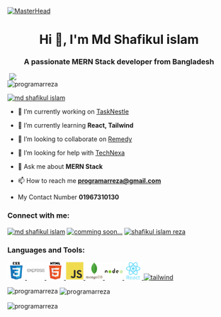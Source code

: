 [![MasterHead](https://i.postimg.cc/sXrNkY9k/cover-reza22-1.jpg)](https://rishavchanda.io)
<h1 align="center">Hi 👋, I'm Md Shafikul islam</h1>
<h3 align="center">A passionate MERN Stack developer from Bangladesh</h3>

<img align="right" width="500" src="https://www.codebook.in/static/main/img/courses/mern.jpg"/>
<p align="left"> <img src="https://komarev.com/ghpvc/?username=programarreza&label=Profile%20views&color=0e75b6&style=flat" alt="programarreza" /> </p>

<p align="left"> <a href="https://twitter.com/md shafikul islam" target="blank"><img src="https://img.shields.io/twitter/follow/md shafikul islam?logo=twitter&style=for-the-badge" alt="md shafikul islam" /></a> </p>

- 🔭 I’m currently working on [TaskNestle](https://tasknestle.web.app/)

- 🌱 I’m currently learning **React, Tailwind**

- 👯 I’m looking to collaborate on [Remedy](https://remedy-d872a.web.app/)

- 🤝 I’m looking for help with [TechNexa](https://technexa-7d56c.web.app/)

- 💬 Ask me about **MERN Stack**

- 📫 How to reach me **programarreza@gmail.com**
- My Contact Number **01967310130**

<h3 align="left">Connect with me:</h3>
<p align="left">
<a href="https://twitter.com/md shafikul islam" target="blank"><img align="center" src="https://raw.githubusercontent.com/rahuldkjain/github-profile-readme-generator/master/src/images/icons/Social/twitter.svg" alt="md shafikul islam" height="30" width="40" /></a>
<a href="https://linkedin.com/in/comming soon..." target="blank"><img align="center" src="https://raw.githubusercontent.com/rahuldkjain/github-profile-readme-generator/master/src/images/icons/Social/linked-in-alt.svg" alt="comming soon..." height="30" width="40" /></a>
<a href="https://fb.com/shafikul islam reza" target="blank"><img align="center" src="https://raw.githubusercontent.com/rahuldkjain/github-profile-readme-generator/master/src/images/icons/Social/facebook.svg" alt="shafikul islam reza" height="30" width="40" /></a>
</p>

<h3 align="left">Languages and Tools:</h3>
<p align="left"> <a href="https://www.w3schools.com/css/" target="_blank" rel="noreferrer"> <img src="https://raw.githubusercontent.com/devicons/devicon/master/icons/css3/css3-original-wordmark.svg" alt="css3" width="40" height="40"/> </a> <a href="https://expressjs.com" target="_blank" rel="noreferrer"> <img src="https://raw.githubusercontent.com/devicons/devicon/master/icons/express/express-original-wordmark.svg" alt="express" width="40" height="40"/> </a> <a href="https://www.w3.org/html/" target="_blank" rel="noreferrer"> <img src="https://raw.githubusercontent.com/devicons/devicon/master/icons/html5/html5-original-wordmark.svg" alt="html5" width="40" height="40"/> </a> <a href="https://developer.mozilla.org/en-US/docs/Web/JavaScript" target="_blank" rel="noreferrer"> <img src="https://raw.githubusercontent.com/devicons/devicon/master/icons/javascript/javascript-original.svg" alt="javascript" width="40" height="40"/> </a> <a href="https://www.mongodb.com/" target="_blank" rel="noreferrer"> <img src="https://raw.githubusercontent.com/devicons/devicon/master/icons/mongodb/mongodb-original-wordmark.svg" alt="mongodb" width="40" height="40"/> </a> <a href="https://nodejs.org" target="_blank" rel="noreferrer"> <img src="https://raw.githubusercontent.com/devicons/devicon/master/icons/nodejs/nodejs-original-wordmark.svg" alt="nodejs" width="40" height="40"/> </a> <a href="https://reactjs.org/" target="_blank" rel="noreferrer"> <img src="https://raw.githubusercontent.com/devicons/devicon/master/icons/react/react-original-wordmark.svg" alt="react" width="40" height="40"/> </a> <a href="https://tailwindcss.com/" target="_blank" rel="noreferrer"> <img src="https://www.vectorlogo.zone/logos/tailwindcss/tailwindcss-icon.svg" alt="tailwind" width="40" height="40"/> </a> </p>

<p><img align="left" src="https://github-readme-stats.vercel.app/api/top-langs?username=programarreza&show_icons=true&locale=en&layout=compact" alt="programarreza" /></p>

<p>&nbsp;<img align="center" src="https://github-readme-stats.vercel.app/api?username=programarreza&show_icons=true&locale=en" alt="programarreza" /></p>

<p><img align="center" src="https://github-readme-streak-stats.herokuapp.com/?user=programarreza&" alt="programarreza" /></p>
